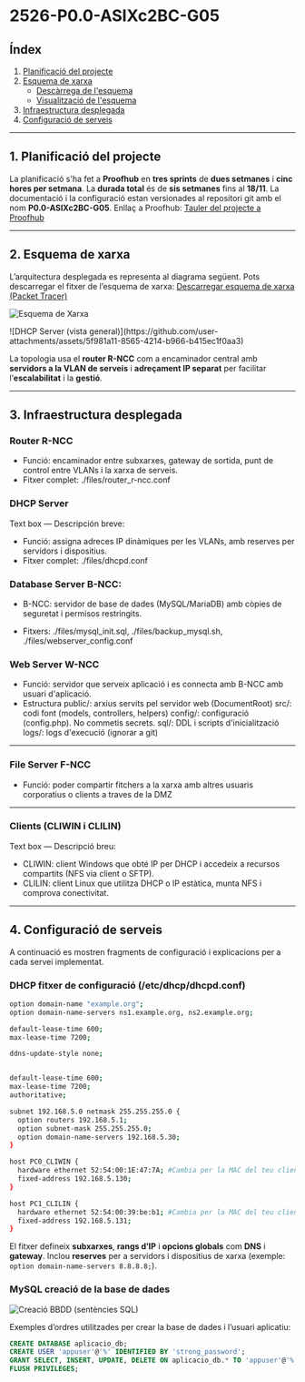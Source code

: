 # 2526-P0.0-ASIXc2BC-G05

## Índex

1. [Planificació del projecte](#planificació-del-projecte)
2. [Esquema de xarxa](#esquema-de-xarxa)
    - [Descàrrega de l'esquema](#descàrrega-de-lesquema)
    - [Visualització de l'esquema](#visualització-de-lesquema)
3. [Infraestructura desplegada](#infraestructura-desplegada)
4. [Configuració de serveis](#configuració-de-serveis)

---

## 1. Planificació del projecte

La planificació s'ha fet a **Proofhub** en **tres sprints** de **dues setmanes** i **cinc hores per setmana**. La **durada total** és de **sis setmanes** fins al **18/11**. La documentació i la configuració estan versionades al repositori git amb el nom **P0.0-ASIXc2BC-G05**. Enllaç a Proofhub: [Tauler del projecte a Proofhub](https://itecbcn.proofhub.com/bapplite/#app/todos/project-9335566085/list-269936034851)

---

## 2. Esquema de xarxa

L’arquitectura desplegada es representa al diagrama següent. Pots descarregar el fitxer de l’esquema de xarxa: [Descarregar esquema de xarxa (Packet Tracer)](https://drive.google.com/file/d/1atEO0mJYaNl4XfbM8BtlbaUDIN4p2D8S/view?usp=sharing)

![Esquema de Xarxa](https://github.com/user-attachments/assets/12fdae6a-c0b8-4ae6-8dcf-2a22dcaad1b4)
</div>
![DHCP Server (vista general)](https://github.com/user-attachments/assets/5f981a11-8565-4214-b966-b415ec1f0aa3)
</div>

La topologia usa el **router R-NCC** com a encaminador central amb **servidors a la VLAN de serveis** i **adreçament IP separat** per facilitar l’**escalabilitat** i la **gestió**.

---

## 3. Infraestructura desplegada

### Router R-NCC
- Funció: encaminador entre subxarxes, gateway de sortida, punt de control entre VLANs i la xarxa de serveis.
- Fitxer complet: ./files/router_r-ncc.conf

### DHCP Server
Text box — Descripción breve:
- Funció: assigna adreces IP dinàmiques per les VLANs, amb reserves per servidors i dispositius.
- Fitxer complet: ./files/dhcpd.conf

### Database Server B-NCC:
- B-NCC: servidor de base de dades (MySQL/MariaDB) amb còpies de seguretat i permisos restringits.

- Fitxers: ./files/mysql_init.sql, ./files/backup_mysql.sh, ./files/webserver_config.conf

### Web Server W-NCC
- Funció: servidor que serveix aplicació i es connecta amb B-NCC amb usuari d'aplicació.
- Estructura
  public/: arxius servits pel servidor web (DocumentRoot)
  src/: codi font (models, controllers, helpers)
  config/: configuració (config.php). No commetis secrets.
  sql/: DDL i scripts d'inicialització
  logs/: logs d'execució (ignorar a git)

---

### File Server F-NCC

- Funció: poder compartir fitchers a la xarxa amb altres usuaris corporatius o clients a traves de la DMZ
---

### Clients (CLIWIN i CLILIN)
Text box — Descripció breu:
- CLIWIN: client Windows que obté IP per DHCP i accedeix a recursos compartits (NFS via client o SFTP).
- CLILIN: client Linux que utilitza DHCP o IP estàtica, munta NFS i comprova conectivitat.

---

## 4. Configuració de serveis

A continuació es mostren fragments de configuració i explicacions per a cada servei implementat.

### DHCP fitxer de configuració (/etc/dhcp/dhcpd.conf)
``` bash
option domain-name "example.org";
option domain-name-servers ns1.example.org, ns2.example.org;

default-lease-time 600;
max-lease-time 7200;

ddns-update-style none;


default-lease-time 600;
max-lease-time 7200;
authoritative;

subnet 192.168.5.0 netmask 255.255.255.0 {
  option routers 192.168.5.1;
  option subnet-mask 255.255.255.0;
  option domain-name-servers 192.168.5.30;
}

host PC0_CLIWIN {
  hardware ethernet 52:54:00:1E:47:7A; #Cambia per la MAC del teu client Windows
  fixed-address 192.168.5.130; 
}

host PC1_CLILIN {
  hardware ethernet 52:54:00:39:be:b1; #Cambia per la MAC del teu client linux
  fixed-address 192.168.5.131;
}
```

El fitxer defineix **subxarxes**, **rangs d’IP** i **opcions globals** com **DNS** i **gateway**. Inclou **reserves** per a servidors i dispositius de xarxa (exemple: `option domain-name-servers 8.8.8.8;`).

### MySQL creació de la base de dades

![Creació BBDD (sentències SQL)](https://github.com/user-attachments/assets/9bc4d813-f384-4563-afff-7484127ffb04)
</div>

Exemples d’ordres utilitzades per crear la base de dades i l’usuari aplicatiu:

```sql
CREATE DATABASE aplicacio_db;
CREATE USER 'appuser'@'%' IDENTIFIED BY 'strong_password';
GRANT SELECT, INSERT, UPDATE, DELETE ON aplicacio_db.* TO 'appuser'@'%';
FLUSH PRIVILEGES;
```
